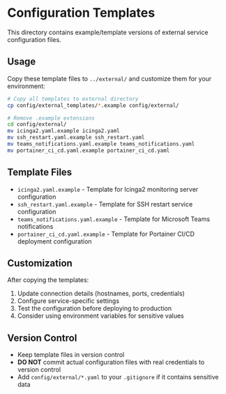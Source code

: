 # Configuration Templates

This directory contains example/template versions of external service configuration files.

## Usage

Copy these template files to `../external/` and customize them for your environment:

```bash
# Copy all templates to external directory
cp config/external_templates/*.example config/external/

# Remove .example extensions
cd config/external/
mv icinga2.yaml.example icinga2.yaml
mv ssh_restart.yaml.example ssh_restart.yaml
mv teams_notifications.yaml.example teams_notifications.yaml
mv portainer_ci_cd.yaml.example portainer_ci_cd.yaml
```

## Template Files

- `icinga2.yaml.example` - Template for Icinga2 monitoring server configuration
- `ssh_restart.yaml.example` - Template for SSH restart service configuration  
- `teams_notifications.yaml.example` - Template for Microsoft Teams notifications
- `portainer_ci_cd.yaml.example` - Template for Portainer CI/CD deployment configuration

## Customization

After copying the templates:

1. Update connection details (hostnames, ports, credentials)
2. Configure service-specific settings
3. Test the configuration before deploying to production
4. Consider using environment variables for sensitive values

## Version Control

- Keep template files in version control
- **DO NOT** commit actual configuration files with real credentials to version control
- Add `config/external/*.yaml` to your `.gitignore` if it contains sensitive data